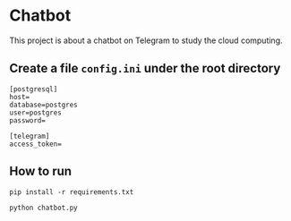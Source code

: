 # Chatbot
This project is about a chatbot on Telegram to study the cloud computing.

## Create a file `config.ini` under the root directory
```
[postgresql]
host=
database=postgres
user=postgres
password=

[telegram]
access_token=
``` 

## How to run
```
pip install -r requirements.txt

python chatbot.py
```